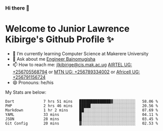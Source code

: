 ### Hi there 👋 
# Welcome to Junior Lawrence Kibirge's Github Profile ✨
 
<!--
**juniorkibirige/juniorkibirige** is a ✨ _special_ ✨ repository because its `README.md` (this file) appears on your GitHub profile.

Here are some ideas to get you started:

- 🔭 I’m currently working on ...
- 🌱 I’m currently learning ...
- 👯 I’m looking to collaborate on ...
- 🤔 I’m looking for help with ...
- 💬 Ask me about ...
- 📫 How to reach me: ...
- 😄 Pronouns: ...
- ⚡ Fun fact: ...
-->
- 🌱 I’m currently learning Computer Science at Makerere University
- 💬 Ask about me [Engineer Bainomugisha](mailto:baino@mak.ac.ug)
- 📫 How to reach me: [jlkibirige@cis.mak.ac.ug](mailto:jlkibirige@cis.mak.ac.ug) [AIRTEL UG: +256705568794](tel:+256705568794) or [MTN UG: +256789334002](tel:+256789334002) or [Africell UG: +256791156724](tel:+256791156724)
- 😄 Pronouns: he/his

My Stats are below:

<!--START_SECTION:waka-->

```text
Dart             7 hrs 51 mins   ██████████████▓░░░░░░░░░░   58.06 %
PHP              2 hrs 46 mins   █████░░░░░░░░░░░░░░░░░░░░   20.56 %
Markdown         1 hr 2 mins     ██░░░░░░░░░░░░░░░░░░░░░░░   07.69 %
YAML             33 mins         █░░░░░░░░░░░░░░░░░░░░░░░░   04.11 %
JSON             28 mins         █░░░░░░░░░░░░░░░░░░░░░░░░   03.45 %
Git Config       20 mins         ▓░░░░░░░░░░░░░░░░░░░░░░░░   02.53 %
```

<!--END_SECTION:waka-->
